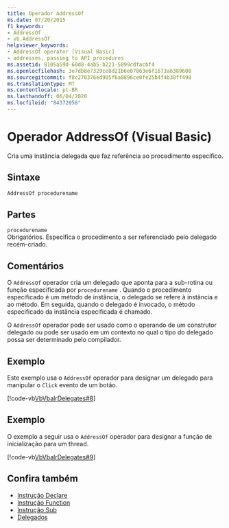```yaml
---
title: Operador AddressOf
ms.date: 07/20/2015
f1_keywords:
- AddressOf
- vb.AddressOf
helpviewer_keywords:
- AddressOf operator [Visual Basic]
- addresses, passing to API procedures
ms.assetid: 8105a59d-60d8-4ab5-b221-5899cdfacbf4
ms.openlocfilehash: 3e7db8e7329ce8d21b6e07863e6f1673a6389608
ms.sourcegitcommit: f8c270376ed905f6a8896ce0fe25b4f4b38ff498
ms.translationtype: MT
ms.contentlocale: pt-BR
ms.lasthandoff: 06/04/2020
ms.locfileid: "84372058"
---
```

# <a name="addressof-operator-visual-basic"></a>Operador AddressOf (Visual Basic)
Cria uma instância delegada que faz referência ao procedimento específico.  
  
## <a name="syntax"></a>Sintaxe  
  
```vb  
AddressOf procedurename  
```  
  
## <a name="parts"></a>Partes  
 `procedurename`  
 Obrigatórios. Especifica o procedimento a ser referenciado pelo delegado recém-criado.  
  
## <a name="remarks"></a>Comentários  
 O `AddressOf` operador cria um delegado que aponta para a sub-rotina ou função especificada por `procedurename` . Quando o procedimento especificado é um método de instância, o delegado se refere à instância e ao método. Em seguida, quando o delegado é invocado, o método especificado da instância especificada é chamado.  
  
 O `AddressOf` operador pode ser usado como o operando de um construtor delegado ou pode ser usado em um contexto no qual o tipo do delegado possa ser determinado pelo compilador.  
  
## <a name="example"></a>Exemplo  
 Este exemplo usa o `AddressOf` operador para designar um delegado para manipular o `Click` evento de um botão.  
  
 [!code-vb[VbVbalrDelegates#8](~/samples/snippets/visualbasic/VS_Snippets_VBCSharp/VbVbalrDelegates/VB/Class1.vb#8)]  
  
## <a name="example"></a>Exemplo  
 O exemplo a seguir usa o `AddressOf` operador para designar a função de inicialização para um thread.  
  
 [!code-vb[VbVbalrDelegates#9](~/samples/snippets/visualbasic/VS_Snippets_VBCSharp/VbVbalrDelegates/VB/Class1.vb#9)]  
  
## <a name="see-also"></a>Confira também

- [Instrução Declare](../statements/declare-statement.md)
- [Instrução Function](../statements/function-statement.md)
- [Instrução Sub](../statements/sub-statement.md)
- [Delegados](../../programming-guide/language-features/delegates/index.md)
